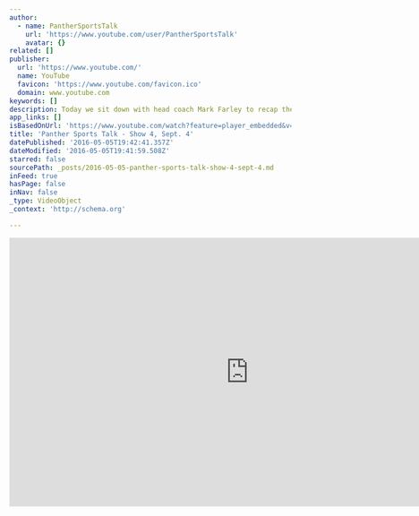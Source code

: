 ```yaml
---
author:
  - name: PantherSportsTalk
    url: 'https://www.youtube.com/user/PantherSportsTalk'
    avatar: {}
related: []
publisher:
  url: 'https://www.youtube.com/'
  name: YouTube
  favicon: 'https://www.youtube.com/favicon.ico'
  domain: www.youtube.com
keywords: []
description: Today we sit down with head coach Mark Farley to recap the Fall camp and preview the big in-state show down against the Iowa State Cyclones. We preview the upcoming Cross Country season. Hear about the importance of a strong athletic department from University President Bill Ruud.
app_links: []
isBasedOnUrl: 'https://www.youtube.com/watch?feature=player_embedded&v=0iheEQzX_RE&list=PL5zm11HJbk47q_ZewP2wVFdcjC2fjdpRK'
title: 'Panther Sports Talk - Show 4, Sept. 4'
datePublished: '2016-05-05T19:42:41.357Z'
dateModified: '2016-05-05T19:41:59.508Z'
starred: false
sourcePath: _posts/2016-05-05-panther-sports-talk-show-4-sept-4.md
inFeed: true
hasPage: false
inNav: false
_type: VideoObject
_context: 'http://schema.org'

---
```

<iframe src="https://cdn.embedly.com/widgets/media.html?src=https%3A%2F%2Fwww.youtube.com%2Fembed%2Fvideoseries%3Flist%3DPL5zm11HJbk47q_ZewP2wVFdcjC2fjdpRK&amp;url=https%3A%2F%2Fwww.youtube.com%2Fwatch%3Ffeature%3Dplayer_embedded%26v%3D0iheEQzX_RE%26list%3DPL5zm11HJbk47q_ZewP2wVFdcjC2fjdpRK&amp;image=https%3A%2F%2Fi.ytimg.com%2Fvi%2F0iheEQzX_RE%2Fhqdefault.jpg&amp;key=b7d04c9b404c499eba89ee7072e1c4f7&amp;type=text%2Fhtml&amp;schema=youtube" width="854" height="480" scrolling="no" frameborder="0" allowfullscreen="" style=""></iframe>